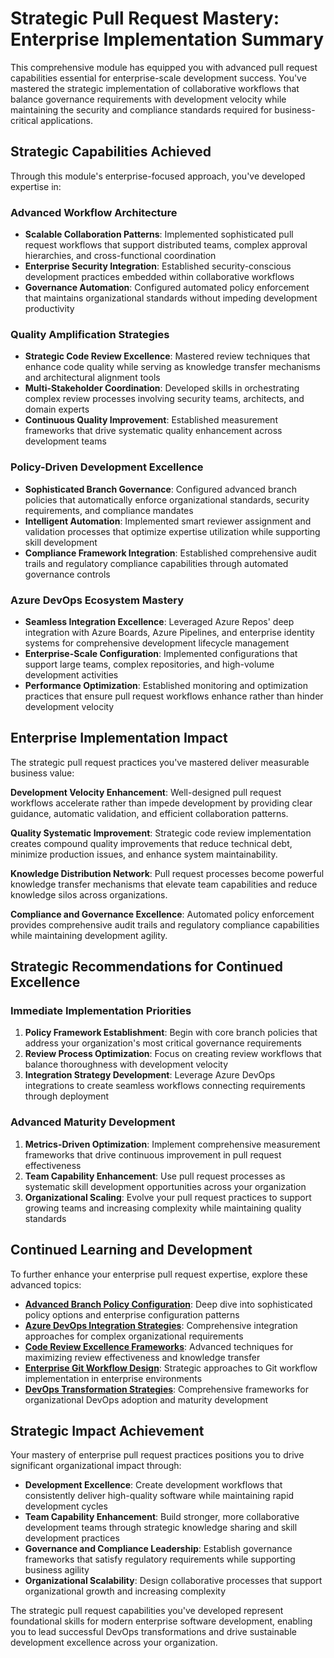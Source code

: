 # Strategic Pull Request Mastery: Enterprise Implementation Summary

This comprehensive module has equipped you with advanced pull request capabilities essential for enterprise-scale development success. You've mastered the strategic implementation of collaborative workflows that balance governance requirements with development velocity while maintaining the security and compliance standards required for business-critical applications.

## Strategic Capabilities Achieved

Through this module's enterprise-focused approach, you've developed expertise in:

### **Advanced Workflow Architecture**
- **Scalable Collaboration Patterns**: Implemented sophisticated pull request workflows that support distributed teams, complex approval hierarchies, and cross-functional coordination
- **Enterprise Security Integration**: Established security-conscious development practices embedded within collaborative workflows
- **Governance Automation**: Configured automated policy enforcement that maintains organizational standards without impeding development productivity

### **Quality Amplification Strategies**
- **Strategic Code Review Excellence**: Mastered review techniques that enhance code quality while serving as knowledge transfer mechanisms and architectural alignment tools
- **Multi-Stakeholder Coordination**: Developed skills in orchestrating complex review processes involving security teams, architects, and domain experts
- **Continuous Quality Improvement**: Established measurement frameworks that drive systematic quality enhancement across development teams

### **Policy-Driven Development Excellence**
- **Sophisticated Branch Governance**: Configured advanced branch policies that automatically enforce organizational standards, security requirements, and compliance mandates
- **Intelligent Automation**: Implemented smart reviewer assignment and validation processes that optimize expertise utilization while supporting skill development
- **Compliance Framework Integration**: Established comprehensive audit trails and regulatory compliance capabilities through automated governance controls

### **Azure DevOps Ecosystem Mastery**
- **Seamless Integration Excellence**: Leveraged Azure Repos' deep integration with Azure Boards, Azure Pipelines, and enterprise identity systems for comprehensive development lifecycle management
- **Enterprise-Scale Configuration**: Implemented configurations that support large teams, complex repositories, and high-volume development activities
- **Performance Optimization**: Established monitoring and optimization practices that ensure pull request workflows enhance rather than hinder development velocity

## Enterprise Implementation Impact

The strategic pull request practices you've mastered deliver measurable business value:

**Development Velocity Enhancement**: Well-designed pull request workflows accelerate rather than impede development by providing clear guidance, automatic validation, and efficient collaboration patterns.

**Quality Systematic Improvement**: Strategic code review implementation creates compound quality improvements that reduce technical debt, minimize production issues, and enhance system maintainability.

**Knowledge Distribution Network**: Pull request processes become powerful knowledge transfer mechanisms that elevate team capabilities and reduce knowledge silos across organizations.

**Compliance and Governance Excellence**: Automated policy enforcement provides comprehensive audit trails and regulatory compliance capabilities while maintaining development agility.

## Strategic Recommendations for Continued Excellence

### **Immediate Implementation Priorities**

1. **Policy Framework Establishment**: Begin with core branch policies that address your organization's most critical governance requirements
2. **Review Process Optimization**: Focus on creating review workflows that balance thoroughness with development velocity
3. **Integration Strategy Development**: Leverage Azure DevOps integrations to create seamless workflows connecting requirements through deployment

### **Advanced Maturity Development**

1. **Metrics-Driven Optimization**: Implement comprehensive measurement frameworks that drive continuous improvement in pull request effectiveness
2. **Team Capability Enhancement**: Use pull request processes as systematic skill development opportunities across your organization
3. **Organizational Scaling**: Evolve your pull request practices to support growing teams and increasing complexity while maintaining quality standards

## Continued Learning and Development

To further enhance your enterprise pull request expertise, explore these advanced topics:

- **[Advanced Branch Policy Configuration](https://docs.microsoft.com/azure/devops/repos/git/branch-policies)**: Deep dive into sophisticated policy options and enterprise configuration patterns
- **[Azure DevOps Integration Strategies](https://docs.microsoft.com/azure/devops/repos/git/pull-requests)**: Comprehensive integration approaches for complex organizational requirements
- **[Code Review Excellence Frameworks](https://docs.microsoft.com/azure/devops/repos/git/review-pull-requests)**: Advanced techniques for maximizing review effectiveness and knowledge transfer
- **[Enterprise Git Workflow Design](https://docs.microsoft.com/azure/devops/repos/git/about-pull-requests)**: Strategic approaches to Git workflow implementation in enterprise environments
- **[DevOps Transformation Strategies](https://docs.github.com/desktop/contributing-and-collaborating-using-github-desktop/working-with-your-remote-repository-on-github-or-github-enterprise/creating-an-issue-or-pull-request)**: Comprehensive frameworks for organizational DevOps adoption and maturity development

## Strategic Impact Achievement

Your mastery of enterprise pull request practices positions you to drive significant organizational impact through:

- **Development Excellence**: Create development workflows that consistently deliver high-quality software while maintaining rapid development cycles
- **Team Capability Enhancement**: Build stronger, more collaborative development teams through strategic knowledge sharing and skill development practices
- **Governance and Compliance Leadership**: Establish governance frameworks that satisfy regulatory requirements while supporting business agility
- **Organizational Scalability**: Design collaborative processes that support organizational growth and increasing complexity

The strategic pull request capabilities you've developed represent foundational skills for modern enterprise software development, enabling you to lead successful DevOps transformations and drive sustainable development excellence across your organization.
